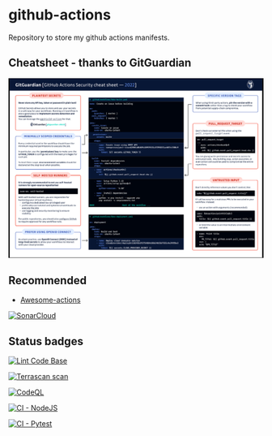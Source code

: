 # github-actions

Repository to store my github actions manifests.

## Cheatsheet - thanks to GitGuardian

![image](./cheatsheet.png)

## Recommended

- [Awesome-actions](https://github.com/sdras/awesome-actions)

[![SonarCloud](https://sonarcloud.io/images/project_badges/sonarcloud-orange.svg)](https://sonarcloud.io/summary/new_code?id=zMynxx_github-actions)

## Status badges

[![Lint Code Base](https://github.com/zMynxx/github-actions/actions/workflows/super-linter.yaml/badge.svg?event=push)](https://github.com/zMynxx/github-actions/actions/workflows/super-linter.yaml)

[![Terrascan scan](https://github.com/zMynxx/github-actions/actions/workflows/terrascanner.yml/badge.svg?event=pull_request)](https://github.com/zMynxx/github-actions/actions/workflows/terrascanner.yml)

[![CodeQL](https://github.com/zMynxx/github-actions/actions/workflows/github-code-scanning/codeql/badge.svg)](https://github.com/zMynxx/github-actions/actions/workflows/github-code-scanning/codeql)

[![CI - NodeJS](https://github.com/zMynxx/github-actions/actions/workflows/ci-nodejs.yaml/badge.svg?event=push)](https://github.com/zMynxx/github-actions/actions/workflows/ci-nodejs.yaml)

[![CI - Pytest](https://github.com/zMynxx/github-actions/actions/workflows/ci-pytest.yaml/badge.svg?event=push)](https://github.com/zMynxx/github-actions/actions/workflows/ci-pytest.yaml)

<!-- https://github.com/zMynxx/github-actions/.github/workflows/ci-pytest.yaml -->
